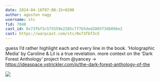 ```yaml
---
date: 2024-04-16T07:08:15+0200
author: agoston nagy
username: stc
fid: 7048
cast_id: 0x73fbf3c575559e2285c7f7b5ded2803f3db09be2
cast: https://warpcast.com/stc/0x73fbf3c5
---
```

guess I’d rather highlight each and every line in the book. ‘Holographic Media’ by Caroline & Lil is a true revelation. more context on the ‘Dark Forest Anthology’ project from @yancey → https://ideaspace.ystrickler.com/p/the-dark-forest-anthology-of-the  

![](https://imagedelivery.net/BXluQx4ige9GuW0Ia56BHw/c38405d1-ae1a-449c-a31c-52d2052b4b00/original)